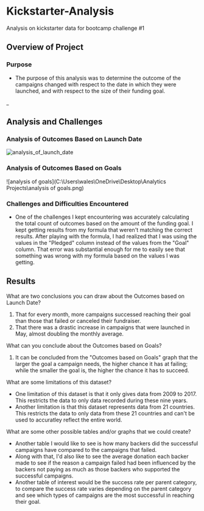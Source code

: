 # Kickstarter-Analysis
Analysis on kickstarter data for bootcamp challenge #1

## Overview of Project

### Purpose
- The purpose of this analysis was to determine the outcome of the campaigns changed with respect to the date in which they were launched, and with respect to the size of their funding goal.

_
## Analysis and Challenges

### Analysis of Outcomes Based on Launch Date
![analysis_of_launch_date](C:\Users\wales\OneDrive\Desktop\Analytics_Projects\Crowdfunding_Analysis\analysis_of_launch_date.png)

### Analysis of Outcomes Based on Goals
![analysis of goals](C:\Users\wales\OneDrive\Desktop\Analytics Projects\analysis of goals.png)

### Challenges and Difficulties Encountered
- One of the challenges I kept encountering was accurately calculating the total count of outcomes based on the amount of the funding goal. I kept getting results from my formula that weren't matching the correct results. After playing with the formula, I had realized that I was using the values in the "Pledged" column instead of the values from the "Goal" column. That error was substantial enough for me to easily see that something was wrong with my formula based on the values I was getting. 

## Results
What are two conclusions you can draw about the Outcomes based on Launch Date?
1. That for every month, more campaigns successed reaching their goal than those that failed or canceled their fundraiser. 
2. That there was a drastic increase in campaigns that were launched in May, almost doubling the monthly average. 

What can you conclude about the Outcomes based on Goals?
1. It can be concluded from the "Outcomes based on Goals" graph that the larger the goal a campaign needs, the higher chance it has at failing; while the smaller the goal is, the higher the chance it has to succeed.

What are some limitations of this dataset?
- One limitation of this dataset is that it only gives data from 2009 to 2017. This restricts the data to only data recorded during these nine years. 
- Another limitation is that this dataset represents data from 21 countries. This restricts the data to only data from these 21 countries and can't be used to accuratley reflect the entire world.

What are some other possible tables and/or graphs that we could create?
- Another table I would like to see is how many backers did the successful campaigns have compared to the campaigns that failed. 
- Along with that, I'd also like to see the average donation each backer made to see if the reason a campaign failed had been influenced by the backers not paying as much as those backers who supported the successful campaigns. 
- Another table of interest would be the success rate per parent category, to compare the success rate varies depending on the parent category and see which types of campaigns are the most successful in reaching their goal.
